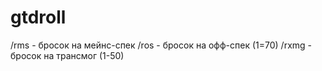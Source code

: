 # gtdroll
/rms - бросок на мейнс-спек
/ros - бросок на офф-спек (1=70)
/rxmg - бросок на трансмог (1-50)
